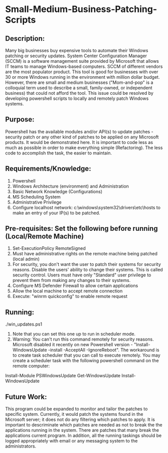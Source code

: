 # Small-Medium-Business-Patching-Scripts

Description:
------------
Many big businesses buy expensive tools to automate their Windows patching or security updates. System Center Configuration Manager (SCCM) is a software management suite provided by Microsoft that allows IT teams to manage Windows-based computers. SCCM of different vendors are the most populator product. This tool is good for businesses with over 30 or more Windows running in the environment with million dollar budget. However, there are small and medium businesses ("Mom-and-pop" is a colloquial term used to describe a small, family-owned, or independent business) that could  not afford the tool. This issue could be resolved by developing powershell scripts to locally and remotely patch Windows systems.

Purpose:
--------
Powershell has the available modules and/or API(s) to update patches - security patch or any other kind of patches to be applied on any Microsoft products. It would be demonstrated here. It is important to code less as much as possible in order to make everything simple (Refactoring). The less code to accomplish the task, the easier to maintain.

Requirements/Knowledge:
------------
1. Powershell
2. Windows Architecture (environment) and Administration
3. Basic Network Knowledge (Configurations)
4. MS Scheduling System
5. Administrative Privilege
6. Configure localhost network: c:\windows\system32\drivers\etc\hosts to make an entry of your IP(s) to be patched.


Pre-requisites: Set the following before running (Local/Remote Machine)
------------------------------------------------
1.  Set-ExecutionPolicy RemoteSigned
2.  Must have administrative rights on the remote machine being patched (local admin)
3.  For security, you don't want the user to patch their systems for security reasons. Disable the users' ability to change their systems. This is called security control. Users must have only "Standard" user privilege to prevent them from making any changes to their systems.
4. Configure MS Defender Firewall to allow certain applications
5. Allow the local machine to accept remote connection
6. Execute: "winrm quickconfig" to enable remote request

Running:
--------
./win_updates.ps1

1. Note that you can set this one up to run in scheduler mode.
2. Warning: You can't run this command remotely for security reasons. Microsoft disabled it recently on new Powershell version - "Install-WindowsUpdate -install -AcceptAll -IgnoreReboot". The workaround is to create task scheduler that you can call to execute remotely. You may create a scheduler task with the following powershell command on the remote computer:

Install-Module PSWindowsUpdate
Get-WindowsUpdate
Install-WindowsUpdate


Future Work:
------------
This program could be expanded to monitor and tailor the patches to specific system. Currently, it would patch the systems found in the Microsoft server; it does not do any filtering which patches to apply. It is important to descriminate which patches are needed as not to break the the applications running in the system. There are patches that many break the applications current program. In addition, all the running taskings should be logged appropriately with email or any messaging system to the administrators.
